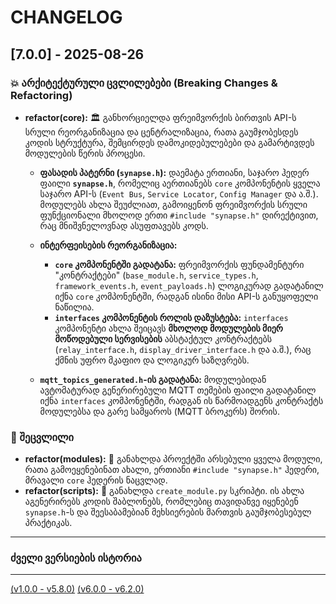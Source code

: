 # CHANGELOG

## [7.0.0] - 2025-08-26

### 💥 არქიტექტურული ცვლილებები (Breaking Changes & Refactoring)

- **refactor(core):** 🏛️ განხორციელდა ფრეიმვორქის ბირთვის API-ს სრული რეორგანიზაცია და ცენტრალიზაცია, რათა გაუმჯობესდეს კოდის სტრუქტურა, შემცირდეს დამოკიდებულებები და გამარტივდეს მოდულების წერის პროცესი.

  - **ფასადის პატერნი (`synapse.h`):** დაემატა ერთიანი, საჯარო ჰედერ ფაილი **`synapse.h`**, რომელიც აერთიანებს `core` კომპონენტის ყველა საჯარო API-ს (`Event Bus`, `Service Locator`, `Config Manager` და ა.შ.). მოდულებს ახლა შეუძლიათ, გამოიყენონ ფრეიმვორქის სრული ფუნქციონალი მხოლოდ ერთი `#include "synapse.h"` დირექტივით, რაც მნიშვნელოვნად ასუფთავებს კოდს.

  - **ინტერფეისების რეორგანიზაცია:**
    - **`core` კომპონენტში გადატანა:** ფრეიმვორქის ფუნდამენტური "კონტრაქტები" (`base_module.h`, `service_types.h`, `framework_events.h`, `event_payloads.h`) ლოგიკურად გადატანილ იქნა `core` კომპონენტში, რადგან ისინი მისი API-ს განუყოფელი ნაწილია.
    - **`interfaces` კომპონენტის როლის დაზუსტება:** `interfaces` კომპონენტი ახლა შეიცავს **მხოლოდ მოდულების მიერ მოწოდებული სერვისების** აბსტაქტულ კონტრაქტებს (`relay_interface.h`, `display_driver_interface.h` და ა.შ.), რაც ქმნის უფრო მკაფიო და ლოგიკურ საზღვრებს.

  - **`mqtt_topics_generated.h`-ის გადატანა:** მოდულებიდან ავტომატურად გენერირებული MQTT თემების ფაილი გადატანილ იქნა `interfaces` კომპონენტში, რადგან ის წარმოადგენს კონტრაქტს მოდულებსა და გარე სამყაროს (MQTT ბროკერს) შორის.

### 🔄 შეცვლილი

- **refactor(modules):** 🧹 განახლდა პროექტში არსებული ყველა მოდული, რათა გამოეყენებინათ ახალი, ერთიანი `#include "synapse.h"` ჰედერი, მრავალი `core` ჰედერის ნაცვლად.
- **refactor(scripts):** 🤖 განახლდა `create_module.py` სკრიპტი. ის ახლა აგენერირებს კოდის შაბლონებს, რომლებიც თავიდანვე იყენებენ `synapse.h`-ს და შეესაბამებიან მეხსიერების მართვის გაუმჯობესებულ პრაქტიკას.

---


### ძველი ვერსიების ისტორია

---
[(v1.0.0 - v5.8.0)](docs/changelog/v5.md)
[(v6.0.0 - v6.2.0)](docs/changelog/v6.md)
